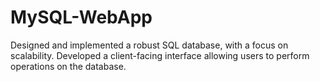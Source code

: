 # MySQL-WebApp
Designed and implemented a robust SQL database, with a focus on scalability. Developed a client-facing interface allowing users to perform operations on the database. 
